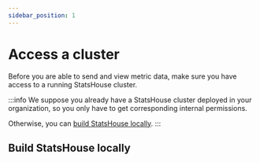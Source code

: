 ```yaml
---
sidebar_position: 1
---
```


# Access a cluster

Before you are able to send and view metric data, make sure you have access to a running StatsHouse cluster.

:::info
We suppose you already have a StatsHouse cluster deployed in your organization, so you only have to get
corresponding internal permissions.

Otherwise, you can [build StatsHouse locally](#build-statshouse-locally).
:::

## Build StatsHouse locally

